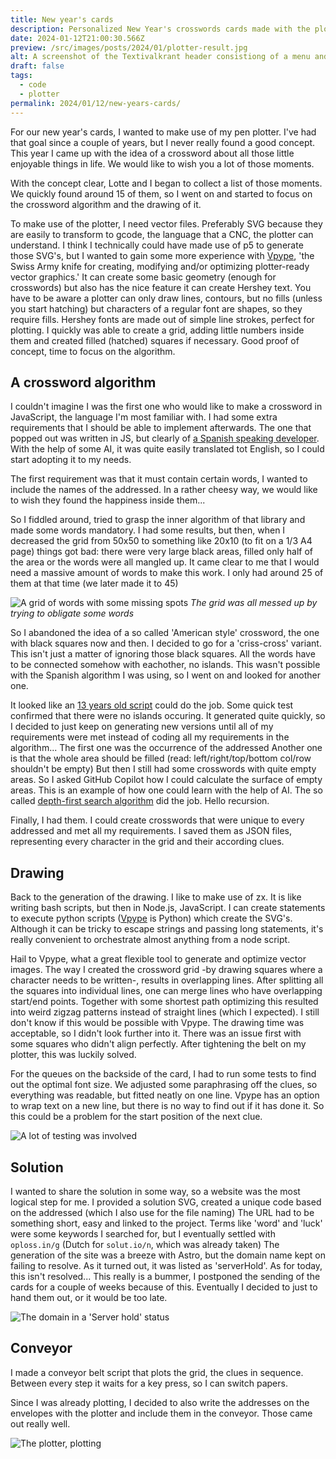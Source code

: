 ```yaml
---
title: New year's cards
description: Personalized New Year's crosswords cards made with the plotter.
date: 2024-01-12T21:00:30.566Z
preview: /src/images/posts/2024/01/plotter-result.jpg
alt: A screenshot of the Textivalkrant header consistiong of a menu and a rockstar construction worker on a wrecking ball.
draft: false
tags:
  - code
  - plotter
permalink: 2024/01/12/new-years-cards/
---
```


For our new year's cards, I wanted to make use of my pen plotter. I've had that goal since a couple of years, but I never really found a good concept. This year I came up with the idea of a crossword about all those little enjoyable things in life. We would like to wish you a lot of those moments.

With the concept clear, Lotte and I began to collect a list of those moments. We quickly found around 15 of them, so I went on and started to focus on the crossword algorithm and the drawing of it.

To make use of the plotter, I need vector files. Preferably SVG because they are easily to transform to gcode, the language that a CNC, the plotter can understand.
I think I technically could have made use of p5 to generate those SVG's, but I wanted to gain some more experience with [Vpype](https://vpype.readthedocs.io/en/latest/index.html), 'the Swiss Army knife for creating, modifying and/or optimizing plotter-ready vector graphics.' It can create some basic geometry (enough for crosswords) but also has the nice feature it can create Hershey text. You have to be aware a plotter can only draw lines, contours, but no fills (unless you start hatching) but characters of a regular font are shapes, so they require fills. Hershey fonts are made out of simple line strokes, perfect for plotting. I quickly was able to create a grid, adding little numbers inside them and created filled (hatched) squares if necessary. Good proof of concept, time to focus on the algorithm.

## A crossword algorithm

I couldn't imagine I was the first one who would like to make a crossword in JavaScript, the language I'm most familiar with. I had some extra requirements that I should be able to implement afterwards. The one that popped out was written in JS, but clearly of [a Spanish speaking developer](https://github.com/fabnun/conwords-generator). With the help of some AI, it was quite easily translated tot English, so I could start adopting it to my needs.

The first requirement was that it must contain certain words, I wanted to include the names of the addressed. In a rather cheesy way, we would like to wish they found the happiness inside them...

So I fiddled around, tried to grasp the inner algorithm of that library and made some words mandatory. I had some results, but then, when I decreased the grid from 50x50 to something like 20x10 (to fit on a 1/3 A4 page) things got bad: there were very large black areas, filled only half of the area or the words were all mangled up. It came clear to me that I would need a massive amount of words to make this work. I only had around 25 of them at that time (we later made it to 45)

![A grid of words with some missing spots](@images/posts/2024/01/force.png)
*The grid was all messed up by trying to obligate some words*

So I abandoned the idea of a so called 'American style' crossword, the one with black squares now and then. I decided to go for a 'criss-cross' variant. This isn't just a matter of ignoring those black squares. All the words have to be connected somehow with eachother, no islands. This wasn't possible with the Spanish algorithm I was using, so I went on and looked for another one.

It looked like an [13 years old script](https://github.com/satchamo/Crossword-Generator) could do the job. Some quick test confirmed that there were no islands occuring. It generated quite quickly, so I decided to just keep on generating new versions until all of my requirements were met instead of coding all my requirements in the algorithm...
The first one was the occurrence of the addressed
Another one is that the whole area should be filled (read: left/right/top/bottom col/row shouldn't be empty)
But then I still had some crosswords with quite empty areas. So I asked GitHub Copilot how I could calculate the surface of empty areas. This is an example of how one could learn with the help of AI. The so called [depth-first search algorithm](https://en.wikipedia.org/wiki/Depth-first_search) did the job. Hello recursion.

Finally, I had them. I could create crosswords that were unique to every addressed and met all my requirements. I saved them as JSON files, representing every character in the grid and their according clues.

## Drawing

Back to the generation of the drawing. I like to make use of zx. It is like writing bash scripts, but then in Node.js, JavaScript. I can create statements to execute python scripts ([Vpype](https://vpype.readthedocs.io/en/latest/index.html) is Python) which create the SVG's. Although it can be tricky to escape strings and passing long statements, it's really convenient to orchestrate almost anything from a node script.

Hail to Vpype, what a great flexible tool to generate and optimize vector images. The way I created the crossword grid -by drawing squares where a character needs to be written-, results in overlapping lines. After splitting all the squares into individual lines, one can merge lines who have overlapping start/end points. Together with some shortest path optimizing this resulted into weird zigzag patterns instead of straight lines (which I expected). I still don't know if this would be possible with Vpype. The drawing time was acceptable, so I didn't look further into it. There was an issue first with some squares who didn't align perfectly. After tightening the belt on my plotter, this was luckily solved.

For the queues on the backside of the card, I had to run some tests to find out the optimal font size. We adjusted some paraphrasing off the clues, so everything was readable, but fitted neatly on one line. Vpype has an option to wrap text on a new line, but there is no way to find out if it has done it. So this could be a problem for the start position of the next clue.

![A lot of testing was involved](@images/posts/2024/01/plotter-progress.jpg)

## Solution

I wanted to share the solution in some way, so a website was the most logical step for me. I provided a solution SVG, created a unique code based on the addressed (which I also use for the file naming)
The URL had to be something short, easy and linked to the project. Terms like 'word' and 'luck' were some keywords I searched for, but I eventually settled with `oploss.in/g` (Dutch for `solut.io/n`, which was already taken)
The generation of the site was a breeze with Astro, but the domain name kept on failing to resolve. As it turned out, it was listed as 'serverHold'. As for today, this isn't resolved... This really is a bummer, I postponed the sending of the cards for a couple of weeks because of this. Eventually I decided to just to hand them out, or it would be too late.

![The domain in a 'Server hold' status](@images/posts/2024/01/serverhold.png)

## Conveyor

I made a conveyor belt script that plots the grid, the clues in sequence. Between every step it waits for a key press, so I can switch papers.

Since I was already plotting, I decided to also write the addresses on the envelopes with the plotter and include them in the conveyor. Those came out really well.

![The plotter, plotting](@images/posts/2024/01/plotting.gif)
